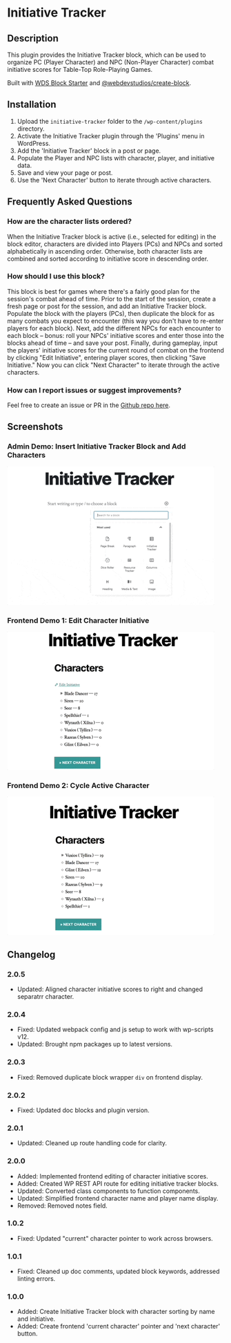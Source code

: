 # Initiative Tracker #

## Description ##
This plugin provides the Initiative Tracker block, which can be used to organize PC (Player Character) and NPC (Non-Player Character) combat initiative scores for Table-Top Role-Playing Games.

Built with [WDS Block Starter](https://github.com/WebDevStudios/wds-block-starter) and [@webdevstudios/create-block](https://github.com/WebDevStudios/create-block).

## Installation ##
1. Upload the `initiative-tracker` folder to the `/wp-content/plugins` directory.
2. Activate the Initiative Tracker plugin through the 'Plugins' menu in WordPress.
3. Add the 'Initiative Tracker' block in a post or page.
4. Populate the Player and NPC lists with character, player, and initiative data.
5. Save and view your page or post.
6. Use the 'Next Character' button to iterate through active characters.

## Frequently Asked Questions ##

### How are the character lists ordered? ###
When the Initiative Tracker block is active (i.e., selected for editing) in the block editor, characters are divided into Players (PCs) and NPCs and sorted alphabetically in ascending order. Otherwise, both character lists are combined and sorted according to initiative score in descending order.

### How should I use this block? ###
This block is best for games where there's a fairly good plan for the session's combat ahead of time. Prior to the start of the session, create a fresh page or post for the session, and add an Initiative Tracker block. Populate the block with the players (PCs), then duplicate the block for as many combats you expect to encounter (this way you don't have to re-enter players for each block). Next, add the different NPCs for each encounter to each block – bonus: roll your NPCs' initiative scores and enter those into the blocks ahead of time – and save your post. Finally, during gameplay, input the players' initiative scores for the current round of combat on the frontend by clicking "Edit Initiative", entering player scores, then clicking "Save Initiative." Now you can click "Next Character" to iterate through the active characters.

### How can I report issues or suggest improvements? ###
Feel free to create an issue or PR in the [Github repo here](https://github.com/ravewebdev/initiative-tracker).

## Screenshots ##

### Admin Demo: Insert Initiative Tracker Block and Add Characters ###
![Admin Demo: Insert Initiative Tracker Block and Add Characters](assets/screenshot-1.gif)

### Frontend Demo 1: Edit Character Initiative ###
![Frontend Demo 1: Edit Character Initiative](assets/screenshot-2.gif)

### Frontend Demo 2: Cycle Active Character ###
![Frontend Demo: Cycle Active Character](assets/screenshot-3.gif)

## Changelog ##

### 2.0.5 ###
* Updated: Aligned character initiative scores to right and changed separatrr character.

### 2.0.4 ###
* Fixed: Updated webpack config and js setup to work with wp-scripts v12.
* Updated: Brought npm packages up to latest versions.

### 2.0.3 ###
* Fixed: Removed duplicate block wrapper `div` on frontend display.

### 2.0.2 ###
* Fixed: Updated doc blocks and plugin version.

### 2.0.1 ###
* Updated: Cleaned up route handling code for clarity.

### 2.0.0 ###
* Added: Implemented frontend editing of character initiative scores.
* Added: Created WP REST API route for editing initiative tracker blocks.
* Updated: Converted class components to function components.
* Updated: Simplified frontend character name and player name display.
* Removed: Removed notes field.

### 1.0.2 ###
* Fixed: Updated "current" character pointer to work across browsers.

### 1.0.1 ###
* Fixed: Cleaned up doc comments, updated block keywords, addressed linting errors.

### 1.0.0 ###
* Added: Create Initiative Tracker block with character sorting by name and initiative.
* Added: Create frontend 'current character' pointer and 'next character' button.
